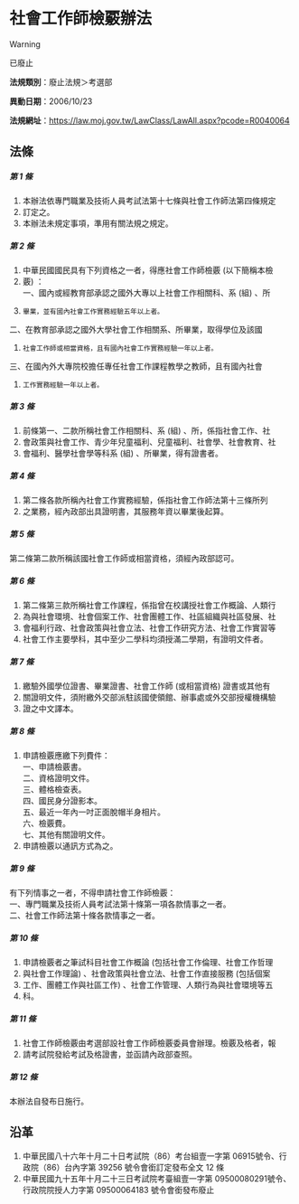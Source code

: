 # 社會工作師檢覈辦法


> [!WARNING]
> 已廢止


**法規類別**：廢止法規＞考選部

**異動日期**：2006/10/23  

**法規網址**：https://law.moj.gov.tw/LawClass/LawAll.aspx?pcode=R0040064



## 法條
##### 第 1 條
1. 本辦法依專門職業及技術人員考試法第十七條與社會工作師法第四條規定
1. 訂定之。
1. 本辦法未規定事項，準用有關法規之規定。

##### 第 2 條
1. 中華民國國民具有下列資格之一者，得應社會工作師檢覈 (以下簡稱本檢
1. 覈) ：  
一、國內或經教育部承認之國外大專以上社會工作相關科、系 (組) 、所
1.     畢業，並有國內社會工作實務經驗五年以上者。  
二、在教育部承認之國外大學社會工作相關系、所畢業，取得學位及該國
1.     社會工作師或相當資格，且有國內社會工作實務經驗一年以上者。  
三、在國內外大專院校擔任專任社會工作課程教學之教師，且有國內社會
1.     工作實務經驗一年以上者。

##### 第 3 條
1. 前條第一、二款所稱社會工作相關科、系 (組) 、所，係指社會工作、社
1. 會政策與社會工作、青少年兒童福利、兒童福利、社會學、社會教育、社
1. 會福利、醫學社會學等科系 (組) 、所畢業，得有證書者。

##### 第 4 條
1. 第二條各款所稱內社會工作實務經驗，係指社會工作師法第十三條所列
1. 之業務，經內政部出具證明書，其服務年資以畢業後起算。

##### 第 5 條
第二條第二款所稱該國社會工作師或相當資格，須經內政部認可。

##### 第 6 條
1. 第二條第三款所稱社會工作課程，係指曾在校講授社會工作概論、人類行
1. 為與社會環境、社會個案工作、社會團體工作、社區組織與社區發展、社
1. 會福利行政、社會政策與社會立法、社會工作研究方法、社會工作實習等
1. 社會工作主要學科，其中至少二學科均須授滿二學期，有證明文件者。

##### 第 7 條
1. 繳驗外國學位證書、畢業證書、社會工作師 (或相當資格) 證書或其他有
1. 關證明文件，須附繳外交部派駐該國使領館、辦事處或外交部授權機構驗
1. 證之中文譯本。

##### 第 8 條
1. 申請檢覈應繳下列費件：  
一、申請檢覈書。  
二、資格證明文件。  
三、體格檢查表。  
四、國民身分證影本。  
五、最近一年內一吋正面脫帽半身相片。  
六、檢覈費。  
七、其他有關證明文件。
1. 申請檢覈以通訊方式為之。

##### 第 9 條
有下列情事之一者，不得申請社會工作師檢覈：  
一、專門職業及技術人員考試法第十條第一項各款情事之一者。  
二、社會工作師法第十條各款情事之一者。

##### 第 10 條
1. 申請檢覈者之筆試科目社會工作概論 (包括社會工作倫理、社會工作哲理
1. 與社會工作理論) 、社會政策與社會立法、社會工作直接服務 (包括個案
1. 工作、團體工作與社區工作) 、社會工作管理、人類行為與社會環境等五
1. 科。

##### 第 11 條
1. 社會工作師檢覈由考選部設社會工作師檢覈委員會辦理。檢覈及格者，報
1. 請考試院發給考試及格證書，並函請內政部查照。

##### 第 12 條
本辦法自發布日施行。

## 沿革
1. 中華民國八十六年十月二十日考試院（86）考台組壹一字第 06915號令、行政院（86）台內字第 39256 號令會銜訂定發布全文 12 條
1. 中華民國九十五年十月二十三日考試院考臺組壹一字第 09500080291號令、行政院院授人力字第 09500064183  號令會銜發布廢止
